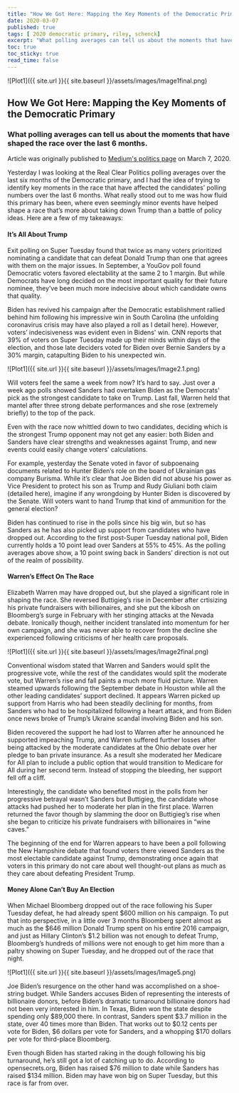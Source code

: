 ```yaml
---
title: "How We Got Here: Mapping the Key Moments of the Democratic Primary "
date: 2020-03-07
published: true
tags: [ 2020 democratic primary, riley, schenck]
excerpt: "What polling averages can tell us about the moments that have shaped the race over the last 6 months." 
toc: true
toc_sticky: true
read_time: false
---
```


![Plot1]({{ site.url }}{{ site.baseurl }}/assets/images/Image1final.png)

## How We Got Here: Mapping the Key Moments of the Democratic Primary
### What polling averages can tell us about the moments that have shaped the race over the last 6 months.

Article was originally published to [Medium's politics page](https://rileyschenck.medium.com/a-two-old-man-race-warrens-fall-from-grace-and-learning-money-can-t-buy-first-place-2a52560aa89b) on March 7, 2020.  

Yesterday I was looking at the Real Clear Politics polling averages over the last six months of the Democratic primary, and I had the idea of trying to identify key moments in the race that have affected the candidates’ polling numbers over the last 6 months. What really stood out to me was how fluid this primary has been, where even seemingly minor events have helped shape a race that’s more about taking down Trump than a battle of policy ideas. Here are a few of my takeaways:

#### It’s All About Trump
Exit polling on Super Tuesday found that twice as many voters prioritized nominating a candidate that can defeat Donald Trump than one that agrees with them on the major issues. In September, a YouGov poll found Democratic voters favored electability at the same 2 to 1 margin. But while Democrats have long decided on the most important quality for their future nominee, they’ve been much more indecisive about which candidate owns that quality.

Biden has revived his campaign after the Democratic establishment rallied behind him following his impressive win in South Carolina (the unfolding coronavirus crisis may have also played a roll as I detail here). However, voters’ indecisiveness was evident even in Bidens' win. CNN reports that 39% of voters on Super Tuesday made up their minds within days of the election, and those late deciders voted for Biden over Bernie Sanders by a 30% margin, catapulting Biden to his unexpected win.

![Plot1]({{ site.url }}{{ site.baseurl }}/assets/images/Image2.1.png)

Will voters feel the same a week from now? It’s hard to say. Just over a week ago polls showed Sanders had overtaken Biden as the Democrats' pick as the strongest candidate to take on Trump. Last fall, Warren held that mantel after three strong debate performances and she rose (extremely briefly) to the top of the pack.

Even with the race now whittled down to two candidates, deciding which is the strongest Trump opponent may not get any easier: both Biden and Sanders have clear strengths and weaknesses against Trump, and new events could easily change voters’ calculations.

For example, yesterday the Senate voted in favor of subpoenaing documents related to Hunter Biden’s role on the board of Ukrainian gas company Burisma. While it’s clear that Joe Biden did not abuse his power as Vice President to protect his son as Trump and Rudy Giuliani both claim (detailed here), imagine if any wrongdoing by Hunter Biden is discovered by the Senate. Will voters want to hand Trump that kind of ammunition for the general election?

Biden has continued to rise in the polls since his big win, but so has Sanders as he has also picked up support from candidates who have dropped out. According to the first post-Super Tuesday national poll, Biden currently holds a 10 point lead over Sanders at 55% to 45%. As the polling averages above show, a 10 point swing back in Sanders’ direction is not out of the realm of possibility.

#### Warren’s Effect On The Race
Elizabeth Warren may have dropped out, but she played a significant role in shaping the race. She reversed Buttigieg’s rise in December after crtisizing his private fundraisers with billionaires, and she put the kibosh on Bloomberg’s surge in February with her stinging attacks at the Nevada debate. Ironically though, neither incident translated into momentum for her own campaign, and she was never able to recover from the decline she experienced following criticisms of her health care proposals.

![Plot1]({{ site.url }}{{ site.baseurl }}/assets/images/Image2final.png)

Conventional wisdom stated that Warren and Sanders would split the progressive vote, while the rest of the candidates would split the moderate vote, but Warren’s rise and fall paints a much more fluid picture. Warren steamed upwards following the September debate in Houston while all the other leading candidates’ support declined. It appears Warren picked up support from Harris who had been steadily declining for months, from Sanders who had to be hospitalized following a heart attack, and from Biden once news broke of Trump’s Ukraine scandal involving Biden and his son.

Biden recovered the support he had lost to Warren after he announced he supported impeaching Trump, and Warren suffered further losses after being attacked by the moderate candidates at the Ohio debate over her pledge to ban private insurance. As a result she moderated her Medicare for All plan to include a public option that would transition to Medicare for All during her second term. Instead of stopping the bleeding, her support fell off a cliff.

Interestingly, the candidate who benefited most in the polls from her progressive betrayal wasn’t Sanders but Buttigieg, the candidate whose attacks had pushed her to moderate her plan in the first place. Warren returned the favor though by slamming the door on Buttigieg’s rise when she began to criticize his private fundraisers with billionaires in “wine caves.”

The beginning of the end for Warren appears to have been a poll following the New Hampshire debate that found voters there viewed Sanders as the most electable candidate against Trump, demonstrating once again that voters in this primary do not care about well thought-out plans as much as they care about defeating President Trump.

#### Money Alone Can’t Buy An Election
When Michael Bloomberg dropped out of the race following his Super Tuesday defeat, he had already spent $600 million on his campaign. To put that into perspective, in a little over 3 months Bloomberg spent almost as much as the $646 million Donald Trump spent on his entire 2016 campaign, and just as Hillary Clinton’s $1.2 billion was not enough to defeat Trump, Bloomberg’s hundreds of millions were not enough to get him more than a paltry showing on Super Tuesday, and he dropped out of the race that night.

![Plot1]({{ site.url }}{{ site.baseurl }}/assets/images/Image5.png)

Joe Biden’s resurgence on the other hand was accomplished on a shoe-string budget. While Sanders accuses Biden of representing the interests of billionaire donors, before Biden’s dramatic turnaround billionaire donors had not been very interested in him. In Texas, Biden won the state despite spending only $89,000 there. In contrast, Sanders spent $3.7 million in the state, over 40 times more than Biden. That works out to $0.12 cents per vote for Biden, $6 dollars per vote for Sanders, and a whopping $170 dollars per vote for third-place Bloomberg.

Even though Biden has started raking in the dough following his big turnaround, he’s still got a lot of catching up to do. According to opensecrets.org, Biden has raised $76 million to date while Sanders has raised $134 million. Biden may have won big on Super Tuesday, but this race is far from over.
